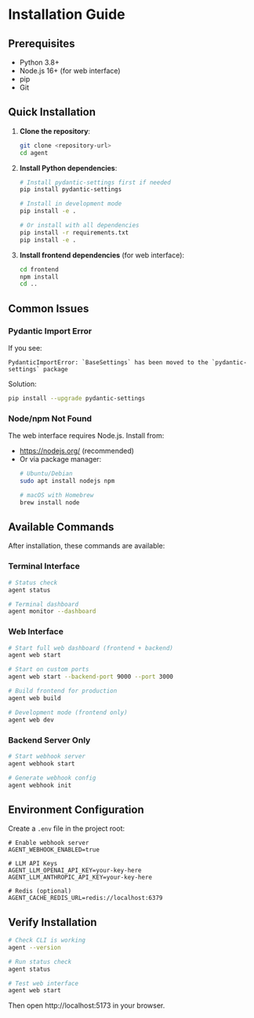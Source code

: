 # Installation Guide

## Prerequisites

- Python 3.8+
- Node.js 16+ (for web interface)
- pip
- Git

## Quick Installation

1. **Clone the repository**:
   ```bash
   git clone <repository-url>
   cd agent
   ```

2. **Install Python dependencies**:
   ```bash
   # Install pydantic-settings first if needed
   pip install pydantic-settings
   
   # Install in development mode
   pip install -e .
   
   # Or install with all dependencies
   pip install -r requirements.txt
   pip install -e .
   ```

3. **Install frontend dependencies** (for web interface):
   ```bash
   cd frontend
   npm install
   cd ..
   ```

## Common Issues

### Pydantic Import Error

If you see:
```
PydanticImportError: `BaseSettings` has been moved to the `pydantic-settings` package
```

Solution:
```bash
pip install --upgrade pydantic-settings
```

### Node/npm Not Found

The web interface requires Node.js. Install from:
- https://nodejs.org/ (recommended)
- Or via package manager:
  ```bash
  # Ubuntu/Debian
  sudo apt install nodejs npm
  
  # macOS with Homebrew
  brew install node
  ```

## Available Commands

After installation, these commands are available:

### Terminal Interface
```bash
# Status check
agent status

# Terminal dashboard
agent monitor --dashboard
```

### Web Interface
```bash
# Start full web dashboard (frontend + backend)
agent web start

# Start on custom ports
agent web start --backend-port 9000 --port 3000

# Build frontend for production
agent web build

# Development mode (frontend only)
agent web dev
```

### Backend Server Only
```bash
# Start webhook server
agent webhook start

# Generate webhook config
agent webhook init
```

## Environment Configuration

Create a `.env` file in the project root:

```env
# Enable webhook server
AGENT_WEBHOOK_ENABLED=true

# LLM API Keys
AGENT_LLM_OPENAI_API_KEY=your-key-here
AGENT_LLM_ANTHROPIC_API_KEY=your-key-here

# Redis (optional)
AGENT_CACHE_REDIS_URL=redis://localhost:6379
```

## Verify Installation

```bash
# Check CLI is working
agent --version

# Run status check
agent status

# Test web interface
agent web start
```

Then open http://localhost:5173 in your browser.